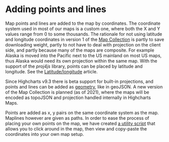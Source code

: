 Adding points and lines
===

Map points and lines are added to the map by coordinates. The coordinate system used in most of our maps is a custom one, where both the X and Y values range from 0 to some thousands. The rationale for not using latitude and longitude coordinates in version 1 of the [Map Collection](https://code.highcharts.com/mapdata/) is partly to save downloading weight, partly to not have to deal with projection on the client side, and partly because many of the maps are composite. For example Alaska is moved into the Pacific next to the US mainland on most US maps, thus Alaska would need its own projection within the same map. With the support of the _proj4js_ library, points can be placed by latitude and longitude. See the [Latitude/longitude](latlon) article.

Since Highcharts v9.3 there is beta support for built-in projections, and points and lines can be added as [geometry](https://api.highcharts.com/highmaps/series.map.data.geometry), like in geoJSON. A new version of the Map Collection is planned (as of 2021), where the maps will be encoded as topoJSON and projection handled internally in Highcharts Maps.

Points are added as x, y pairs on the same coordinate system as the map. Maplines however are given as paths. In order to ease the process of placing your own points on the map, we have created [a utility script](https://jsfiddle.net/gh/get/library/pure/highcharts/highcharts/tree/master/samples/maps/chart/events-click-getcoordinates/) that allows you to click around in the map, then view and copy-paste the coordinates into your own map setup.
